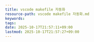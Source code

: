 ```yaml
---
title: vscode makefile 자동화
resource-path: vscode makefile 자동화.md
keywords:
tags:
date: 2025-10-17T21:57:11+09:00
lastmod: 2025-10-17T21:57:27+09:00
---
```

